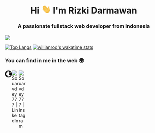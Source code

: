 
<h1 align="center">Hi  <img src="https://raw.githubusercontent.com/ABSphreak/ABSphreak/master/gifs/Hi.gif" width="30px"> I'm Rizki Darmawan</h1>
<h3 align="center">A passionate fullstack web developer from Indonesia</h3>


<a href="https://github.com/rizkidarmawan21">
  <img align="center" src="https://github-readme-stats.vercel.app/api?username=rizkidarmawan21&show_icons=true&hide_border=true&count_private=true&theme=gradient" />
</a>

[![Top Langs](https://github-readme-stats.vercel.app/api/top-langs/?username=rizkidarmawan21&layout=compact)](https://github.com/rizkidarmawan21)
[![willianrod's wakatime stats](https://github-readme-stats.vercel.app/api/wakatime?username=rizkidarmawan21)](https://github.com/rizkidarmawan21)


### You can find in me in the web 🌍
[<img align="left" alt="Souarvdey777" width="22px" src="https://raw.githubusercontent.com/iconic/open-iconic/master/svg/globe.svg" />][website]
[<img align="left" alt="Souarvdey777 | LinkedIn" width="22px" src="https://cdn.jsdelivr.net/npm/simple-icons@v3/icons/linkedin.svg" />][linkedin]
[<img align="left" alt="Souarvdey777 | Instagram" width="22px" src="https://cdn.jsdelivr.net/npm/simple-icons@v3/icons/instagram.svg" />][instagram]


[website]: https://rizkidarmawan21.github.io/
[instagram]: https://www.instagram.com/rizkidarmawan_21/
[linkedin]: https://www.linkedin.com/in/rizki-darmawan-51b814220/
